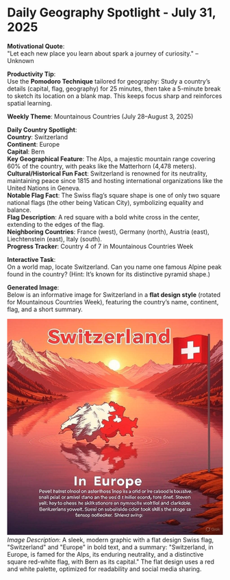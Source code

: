 # Daily Geography Spotlight - July 31, 2025

**Motivational Quote**:  
"Let each new place you learn about spark a journey of curiosity." – Unknown

**Productivity Tip**:  
Use the **Pomodoro Technique** tailored for geography: Study a country’s details (capital, flag, geography) for 25 minutes, then take a 5-minute break to sketch its location on a blank map. This keeps focus sharp and reinforces spatial learning.

**Weekly Theme**: Mountainous Countries (July 28–August 3, 2025)

**Daily Country Spotlight**:  
**Country**: Switzerland  
**Continent**: Europe  
**Capital**: Bern  
**Key Geographical Feature**: The Alps, a majestic mountain range covering 60% of the country, with peaks like the Matterhorn (4,478 meters).  
**Cultural/Historical Fun Fact**: Switzerland is renowned for its neutrality, maintaining peace since 1815 and hosting international organizations like the United Nations in Geneva.  
**Notable Flag Fact**: The Swiss flag’s square shape is one of only two square national flags (the other being Vatican City), symbolizing equality and balance.  
**Flag Description**: A red square with a bold white cross in the center, extending to the edges of the flag.  
**Neighboring Countries**: France (west), Germany (north), Austria (east), Liechtenstein (east), Italy (south).  
**Progress Tracker**: Country 4 of 7 in Mountainous Countries Week

**Interactive Task**:  
On a world map, locate Switzerland. Can you name one famous Alpine peak found in the country? (Hint: It’s known for its distinctive pyramid shape.)

**Generated Image**:  
Below is an informative image for Switzerland in a **flat design style** (rotated for Mountainous Countries Week), featuring the country’s name, continent, flag, and a short summary.

![Switzerland Info Image](https://raw.githubusercontent.com/anirudhlohiya/AndroidBlog-Server/refs/heads/main/images/1_switzerland.jpg)  
*Image Description*: A sleek, modern graphic with a flat design Swiss flag, "Switzerland" and "Europe" in bold text, and a summary: "Switzerland, in Europe, is famed for the Alps, its enduring neutrality, and a distinctive square red-white flag, with Bern as its capital." The flat design uses a red and white palette, optimized for readability and social media sharing.